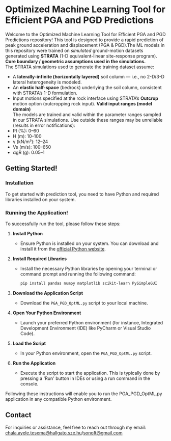 # Optimized Machine Learning Tool for Efficient PGA and PGD Predictions

Welcome to the Optimized Machine Learning Tool for Efficient PGA and PGD Predictions repository! This tool is designed to provide a rapid prediction of peak ground acceleration and displacement (PGA & PGD).The ML models in this repository were trained on *simulated* ground-motion datasets generated using **STRATA** (1-D equivalent-linear site-response program). 
**Core boundary / geometric assumptions used in the simulations.**  
The STRATA simulations used to generate the training dataset assume:
- A **laterally-infinite (horizontally layered)** soil column — i.e., no 2-D/3-D lateral heterogeneity is modeled.  
- An **elastic half-space** (bedrock) underlying the soil column, consistent with STRATA’s 1-D formulation. 
- Input motions specified at the rock interface using STRATA’s **Outcrop** motion option (outcropping rock input). 
 **Valid input ranges (model domain)**  
The models are trained and valid within the parameter ranges sampled in our STRATA simulations. Use outside these ranges may be unreliable (results in error notifications):
-	PI (%): 0–60
-	H (m): 10–100
-	γ (kN/m³): 12–24
-	Vs (m/s): 100–650
-	αgR (g): 0.05–1


## Getting Started!

### Installation

To get started with prediction tool, you need to have Python and required libraries installed on your system.


### Running the Application!

To successfully run the tool, please follow these steps:

1. **Install Python**
   - Ensure Python is installed on your system. You can download and install it from the [official Python website](https://www.python.org/).

2. **Install Required Libraries**
   - Install the necessary Python libraries by opening your terminal or command prompt and running the following command:
     ```bash
     pip install pandas numpy matplotlib scikit-learn PySimpleGUI 
     ```

3. **Download the Application Script**
   - Download the `PGA_PGD_OptML.py` script to your local machine.

4. **Open Your Python Environment**
   - Launch your preferred Python environment (for instance, Integrated Development Environment (IDE) like PyCharm or Visual Studio Code).

5. **Load the Script**
   - In your Python environment, open the `PGA_PGD_OptML.py`  script.

6. **Run the Application**
   - Execute the script to start the application. This is typically done by pressing a 'Run' button in IDEs or using a run command in the console.

Following these instructions will enable you to run the PGA_PGD_OptML.py application in any compatible Python environment.

## Contact

For inquiries or assistance, feel free to reach out through my email: chala.ayele.tesema@hallgato.sze.hu/sonoft@gmail.com

